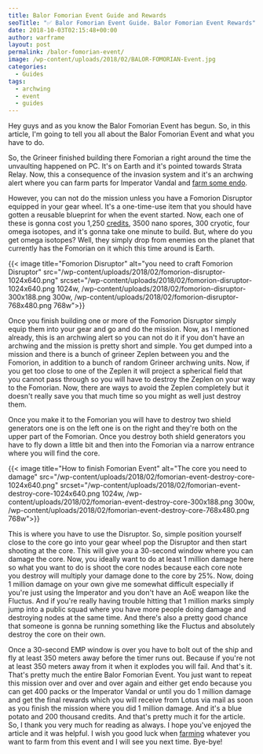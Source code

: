 ```yaml
---
title: Balor Fomorian Event Guide and Rewards
seoTitle: "✅ Balor Fomorian Event Guide. Balor Fomorian Event Rewards"
date: 2018-10-03T02:15:48+00:00
author: warframe
layout: post
permalink: /balor-fomorian-event/
image: /wp-content/uploads/2018/02/BALOR-FOMORIAN-Event.jpg
categories:
  - Guides
tags:
  - archwing
  - event
  - guides
---
```

Hey guys and as you know the Balor Fomorian Event has begun. So, in this article, I'm going to tell you all about the Balor Fomorian Event and what you have to do.<!--more-->

So, the Grineer finished building there Fomorian a right around the time the unvaulting happened on PC. It's on Earth and it's pointed towards Strata Relay. Now, this a consequence of the invasion system and it's an archwing alert where you can farm parts for Imperator Vandal and [farm some endo](/how-farm-endo/).

However, you can not do the mission unless you have a Fomorion Disruptor equipped in your gear wheel. It's a one-time-use item that you should have gotten a reusable blueprint for when the event started. Now, each one of these is gonna cost you 1,250 [credits](/farm-credits-750k-credits-per-hour/), 3500 nano spores, 300 cryotic, four omega isotopes, and it's gonna take one minute to build. But, where do you get omega isotopes? Well, they simply drop from enemies on the planet that currently has the Fomorian on it which this time around is Earth.

{{< image title="Fomorion Disruptor" alt="you need to craft Fomorion Disruptor" src="/wp-content/uploads/2018/02/fomorion-disruptor-1024x640.png" srcset="/wp-content/uploads/2018/02/fomorion-disruptor-1024x640.png 1024w, /wp-content/uploads/2018/02/fomorion-disruptor-300x188.png 300w, /wp-content/uploads/2018/02/fomorion-disruptor-768x480.png 768w">}}

Once you finish building one or more of the Fomorion Disruptor simply equip them into your gear and go and do the mission. Now, as I mentioned already, this is an archwing alert so you can not do it if you don't have an archwing and the mission is pretty short and simple. You get dumped into a mission and there is a bunch of grineer Zeplen between you and the Fomorion, in addition to a bunch of random Grineer archwing units. Now, if you get too close to one of the Zeplen it will project a spherical field that you cannot pass through so you will have to destroy the Zeplen on your way to the Fomorian. Now, there are ways to avoid the Zeplen completely but it doesn't really save you that much time so you might as well just destroy them.

Once you make it to the Fomorian you will have to destroy two shield generators one is on the left one is on the right and they're both on the upper part of the Fomorian. Once you destroy both shield generators you have to fly down a little bit and then into the Fomorian via a narrow entrance where you will find the core.

{{< image title="How to finish Fomorian Event" alt="The core you need to damage" src="/wp-content/uploads/2018/02/fomorian-event-destroy-core-1024x640.png" srcset="/wp-content/uploads/2018/02/fomorian-event-destroy-core-1024x640.png 1024w, /wp-content/uploads/2018/02/fomorian-event-destroy-core-300x188.png 300w, /wp-content/uploads/2018/02/fomorian-event-destroy-core-768x480.png 768w">}}

This is where you have to use the Disruptor. So, simple position yourself close to the core go into your gear wheel pop the Disruptor and then start shooting at the core. This will give you a 30-second window where you can damage the core. Now, you ideally want to do at least 1 million damage here so what you want to do is shoot the core nodes because each core note you destroy will multiply your damage done to the core by 25%. Now, doing 1 million damage on your own give me somewhat difficult especially if you're just using the Imperator and you don't have an AoE weapon like the Fluctus. And if you're really having trouble hitting that 1 million marks simply jump into a public squad where you have more people doing damage and destroying nodes at the same time. And there's also a pretty good chance that someone is gonna be running something like the Fluctus and absolutely destroy the core on their own.

Once a 30-second EMP window is over you have to bolt out of the ship and fly at least 350 meters away before the timer runs out. Because if you're not at least 350 meters away from it when it explodes you will fail. And that's it. That's pretty much the entire Balor Fomorian Event. You just want to repeat this mission over and over and over again and either get endo because you can get 400 packs or the Imperator Vandal or until you do 1 million damage and get the final rewards which you will receive from Lotus via mail as soon as you finish the mission where you did 1 million damage. And it's a blue potato and 200 thousand credits. And that's pretty much it for the article. So, I thank you very much for reading as always. I hope you've enjoyed the article and it was helpful. I wish you good luck when [farming](/farming/) whatever you want to farm from this event and I will see you next time. Bye-bye!